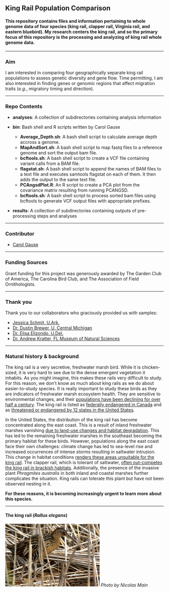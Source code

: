 ## King Rail Population Comparison

#### This repository contains files and information pertaining to whole genome data of four species (king rail, clapper rail, Virginia rail, and eastern bluebird). My research centers the king rail, and so the primary focus of this repository is the processing and analyzing of king rail whole genome data.
- - - -

### Aim
I am interested in comparing four geographically separate king rail populations to assess genetic diversity and gene flow. Time permitting, I am also interested in finding genes or genomic regions that affect migration traits (*e.g.*, migratory timing and direction).

***
### Repo Contents
- **analyses**: A collection of subdirectories containing analysis information
- **bin**: Bash shell and R scripts written by Carol Gause
  - **Average_Depth.sh**: A bash shell script to calculate average depth accross a genome.
  - **MapAndSort.sh**:  A bash shell script to map fastq files to a reference genome and sort the output bam file.
  - **bcftools.sh**: A bash shell script to create a VCF file containing variant calls from a BAM file.
  - **flagstat.sh**: A bash shell script to append the names of BAM files to a text file and executes samtools flagstat on each of them. It then adds the output to the same text file.
  - **PCAngsdPlot.R**: An R script to create a PCA plot from the covariance matrix resulting from running PCANGSD.
  - **bcftools.sh**: A bash shell script to process sorted bam files using bcftools to generate VCF output files with appropriate prefixes.

- **results**: A collection of subdirectories containing outputs of pre-processing steps and analyses

***

### Contributor 
- [Carol Gause](http://www.balalab.com/people.html)   


---
### Funding Sources
Grant funding for this project was generously awarded by The Garden Club of America, The Carolina Bird Club, and The Association of Field Ornithologists.

---    
### Thank you  
Thank you to our collaborators who graciously provided us with samples:
- [Jessica Schmit, U.Ark.](https://www1.usgs.gov/coopunits/staff/2354999)
- [Dr. Dustin Brewer, U. Central Michigan](https://www.researchgate.net/profile/Dustin-Brewer-2)
- [Dr. Elisa Elizondo, U.Del.](https://www.researchgate.net/profile/Elisa-Elizondo)
- [Dr. Andrew Kratter, FL Museum of Natural Sciences](https://www.researchgate.net/profile/Andrew-Kratter)

---  
### Natural history & background
The  king rail is a very secretive, freshwater marsh bird. While it is chicken-sized, it is very hard to see due to the dense emergent vegetation it inhabits. As you might imagine, this makes these rails very difficult to study. For this reason, we don't know as much about king rails as we do about easier-to-study species. It is really important to study these birds as they are indicators of freshwater marsh ecosystem health. They are sensitive to environmental changes, and their [populations have been declining for over half a century](https://abcbirds.org/bird/king-rail/). The king rail is listed as [federally endangered in Canada](https://naturecanada.ca/discover-nature/endangered-species/king-rail/) and as [threatened or endangered by 12 states in the United States](https://birdsoftheworld.org/bow/species/kinrai4/cur/introduction#:~:text=Despite%20this%20broad%20geographic%20range,as%20well%20as%20in%20Canada.).  
 
In the United States, the distribution of the king rail has become concentrated along the east coast. This is a result of inland freshwater marshes vanishing [due to land-use changes and habitat degradation](https://portal.ct.gov/DEEP/Wildlife/Fact-Sheets/King-Rail). This has led to the remaining freshwater marshes in the southeast becoming the primary habitat for these birds. However, populations along the east coast face their own challenges: climate change has led to sea-level rise and increased occurrences of intense storms resulting in saltwater intrusion. This change in habitat conditions [renders these areas unsuitable for the king rail](https://www.allaboutbirds.org/guide/King_Rail/lifehistory#). The clapper rail, which is tolerant of saltwater, [often out-competes the king rail in brackish habitats](https://www.ncbi.nlm.nih.gov/pmc/articles/PMC6202719/). Additionally, the presence of the invasive plant *Phragmites australis* in both inland and coastal marshes further complicates the situation. King rails can tolerate this plant but have not been observed nesting in it.  

**For these reasons, it is becoming increasingly urgent to learn more about this species.**  

 ---
#### The king rail (*Rallus elegans*)
<img
  src="PhotobyNicPMain.jpg"
  alt="The king rail, photographed by Nicolas Main"
  title="The king rail, photographed by Nicolas Main"
  style="display: inline-block; margin: 0 auto; max-width: 300px">
*Photo by Nicolas Main*
